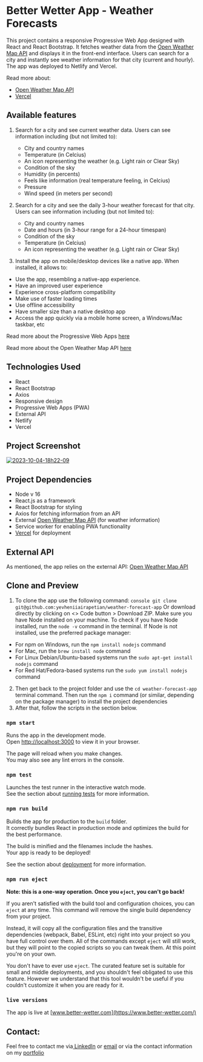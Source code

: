 # Better Wetter App - Weather Forecasts

This project contains a responsive Progressive Web App designed with React and React Bootstrap. It fetches weather data from the [Open Weather Map API](https://openweathermap.org/) and displays it in the front-end interface. Users can search for a city and instantly see weather information for that city (current and hourly). The app was deployed to Netlify and Vercel.

Read more about:
- [Open Weather Map API](https://openweathermap.org/)
- [Vercel](https://vercel.com/)

## Available features

1. Search for a city and see current weather data.
   Users can see information including (but not limited to):
   - City and country names
   - Temperature (in Celcius)
   - An icon representing the weather (e.g. Light rain or Clear Sky)
   - Condition of the sky
   - Humidity (in percents)
   - Feels like information (real temperature feeling, in Celcius)
   - Pressure
   - Wind speed (in meters per second)
   
2. Search for a city and see the daily 3-hour weather forecast for that city.
   Users can see information including (but not limited to):
   - City and country names
   - Date and hours (in 3-hour range for a 24-hour timespan)
   - Condition of the sky
   - Temperature (in Celcius)
   - An icon representing the weather (e.g. Light rain or Clear Sky)
3. Install the app on mobile/desktop devices like a native app.
When installed, it allows to:
- Use the app, resembling a native-app experience.
- Have an improved user experience
- Experience cross-platform compatibility
- Make use of faster loading times
- Use offline accessibility
- Have smaller size than a native desktop app
- Access the app quickly via a mobile home screen, a Windows/Mac taskbar, etc

Read more about the Progressive Web Apps [here](https://www.itaims.com/blog/benefits-of-progressive-web-apps-pwa-advantages-and-disadvantages)

Read more about the Open Weather Map API [here](https://openweathermap.org/)


## Technologies Used
- React
- React Bootstrap
- Axios
- Responsive design
- Progressive Web Apps (PWA)
- External API
- Netlify
- Vercel

## Project Screenshot
<a href="[https://ibb.co/vZWMYxN](https://ibb.co/vZWMYxN)"><img src="https://i.ibb.co/GcDrTvZ/2024-06-17-00h45-41.png" alt="2023-10-04-18h22-09" border="0"></a>       

## Project Dependencies
- Node v 16
- React.js as a framework
- React Bootstrap for styling
- Axios for fetching information from an API
- External [Open Weather Map API](https://openweathermap.org/) (for weather information)
- Service worker for enabling PWA functionality
- [Vercel](https://vercel.com/) for deployment

## External API 
As mentioned, the app relies on the external API: 
[Open Weather Map API](https://openweathermap.org/)


## Clone and Preview 
1. To clone the app use the following command:
```console git clone git@github.com:yevheniiairapetian/weather-forecast-app```
Or download directly by clicking on <> Code button > Download ZIP. Make sure you have Node installed on your machine. To check if you have Node installed, run the ```node -v``` command in the terminal. If Node is not installed, use the preferred package manager:
- For npm on Windows, run the ```npm install nodejs``` command 
- For Mac, run the ```brew install node``` command
- For Linux Debian/Ubuntu-based systems run the ```sudo apt-get install nodejs``` command
- For Red Hat/Fedora-based systems run the ```sudo yum install nodejs```
command
2. Then get back to the project folder and use the ```cd weather-forecast-app``` terminal command. Then run the ```npm i``` command (or similar, depending on the package manager) to install the project dependencies
  3. After that, follow the scripts in the section below.

### `npm start`

Runs the app in the development mode.\
Open [http://localhost:3000](http://localhost:3000) to view it in your browser.

The page will reload when you make changes.\
You may also see any lint errors in the console.

### `npm test`

Launches the test runner in the interactive watch mode.\
See the section about [running tests](https://facebook.github.io/create-react-app/docs/running-tests) for more information.

### `npm run build`

Builds the app for production to the `build` folder.\
It correctly bundles React in production mode and optimizes the build for the best performance.

The build is minified and the filenames include the hashes.\
Your app is ready to be deployed!

See the section about [deployment](https://facebook.github.io/create-react-app/docs/deployment) for more information.

### `npm run eject`

**Note: this is a one-way operation. Once you `eject`, you can't go back!**

If you aren't satisfied with the build tool and configuration choices, you can `eject` at any time. This command will remove the single build dependency from your project.

Instead, it will copy all the configuration files and the transitive dependencies (webpack, Babel, ESLint, etc) right into your project so you have full control over them. All of the commands except `eject` will still work, but they will point to the copied scripts so you can tweak them. At this point you're on your own.

You don't have to ever use `eject`. The curated feature set is suitable for small and middle deployments, and you shouldn't feel obligated to use this feature. However we understand that this tool wouldn't be useful if you couldn't customize it when you are ready for it.

### `live versions`
The app is live at [www.better-wetter.com](https://www.better-wetter.com/)

## Contact:
Feel free to contact me via[ LinkedIn](https://www.linkedin.com/in/yevheniiairapetian/) or [email](mailto:contact@yevheniiairapetian.com) or via the contact information on my [portfolio](https://yevheniiairapetian.com/#/contact) 

